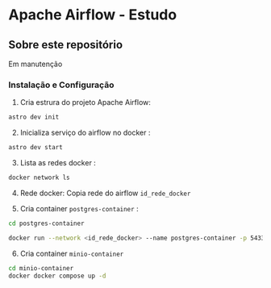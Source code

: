 # Apache Airflow - Estudo



## Sobre este repositório
Em manutenção

### Instalação e Configuração

1. Cria estrura do projeto Apache Airflow:
```bash
astro dev init
```

2. Inicializa serviço do airflow no docker :
```bash
astro dev start
```

3. Lista as redes docker :
```bash
docker network ls
```
4. Rede docker: Copia rede do airflow `id_rede_docker`

5. Cria container `postgres-container` :
```bash
cd postgres-container

docker run --network <id_rede_docker> --name postgres-container -p 5433:5432 -e POSTGRES_USER=admindb -e POSTGRES_PASSWORD=admindb123 -e POSTGRES_DB=astrodb -v ./volumes/postgres/data:/var/lib/postgresql/data -d postgres:12.6
```

6. Cria container `minio-container`
```bash
cd minio-container
docker docker compose up -d
```
